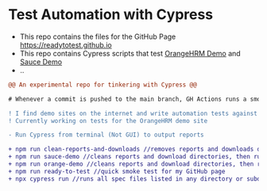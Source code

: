 # Test Automation with Cypress
- This repo contains the files for the GitHub Page https://readytotest.github.io
- This repo contains Cypress scripts that test <a href="https://opensource-demo.orangehrmlive.com">OrangeHRM Demo</a> and <a href="https://www.saucedemo.com">Sauce Demo</a>
- ..

```diff
@@ An experimental repo for tinkering with Cypress @@

# Whenever a commit is pushed to the main branch, GH Actions runs a smoke test against the GH Page

! I find demo sites on the internet and write automation tests against them
! Currently working on tests for the OrangeHRM demo site

- Run Cypress from terminal (Not GUI) to output reports

+ npm run clean-reports-and-downloads //removes reports and downloads directories and recreates them
+ npm run sauce-demo //cleans reports and download directories, then runs tests against Sauce Demo site
+ npm run orange-demo //cleans reports and download directories, then runs tests against OrangeHRM demo site
+ npm run ready-to-test //quick smoke test for my GitHub page
+ npx cypress run //runs all spec files listed in any directory or subdirectory in this project
```
